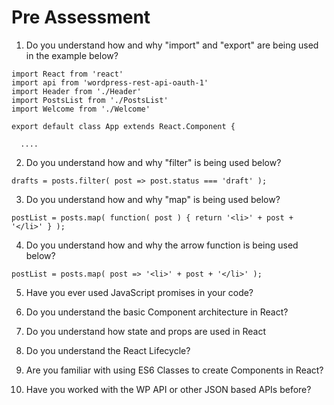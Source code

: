 # Pre Assessment

1. Do you understand how and why "import" and "export" are being used in the example below?

```
import React from 'react'
import api from 'wordpress-rest-api-oauth-1'
import Header from './Header'
import PostsList from './PostsList'
import Welcome from './Welcome'

export default class App extends React.Component {

  ....

```


2. Do you understand how and why "filter" is being used below?

```
drafts = posts.filter( post => post.status === 'draft' );
```


3. Do you understand how and why "map" is being used below?

```
postList = posts.map( function( post ) { return '<li>' + post + '</li>' } );
```


4. Do you understand how and why the arrow function is being used below?

```
postList = posts.map( post => '<li>' + post + '</li>' );
```


5. Have you ever used JavaScript promises in your code?


6. Do you understand the basic Component architecture in React?


7. Do you understand how state and props are used in React


8. Do you understand the React Lifecycle?


9. Are you familiar with using ES6 Classes to create Components in React?


10. Have you worked with the WP API or other JSON based APIs before?
